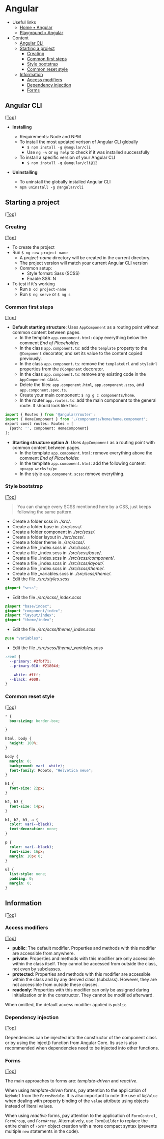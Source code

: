 # Angular

- Useful links
  - [Home • Angular](https://angular.io/)
  - [Playground • Angular](https://angular.dev/playground)
- Content
  - [Angular CLI](#angular-cli)
  - [Starting a project](#starting-a-project)
    - [Creating](#creating)
    - [Common first steps](#common-first-steps)
    - [Style bootstrap](#style-bootstrap)
    - [Common reset style](#common-reset-style)
  - [Information](#information)
    - [Access modifiers](#access-modifiers)
    - [Dependency injection](#dependency-injection)
    - [Forms](#forms)
    

## Angular CLI
[[Top]](#)<br />

- **Installing**
  - Requirements: Node and NPM
  - To install the most updated verison of Angular CLI globally
    - `$ npm install -g @angular/cli`
    - Use `ng -v` or `ng help` to check if it was installed successfully
  - To install a specific version of your Angular CLI
    - `$ npm install -g @angular/cli@12`

- **Uninstalling**
  - To uninstall the globally installed Angular CLI
  - `npm uninstall -g @angular/cli`

## Starting a project
[[Top]](#)<br />

### Creating
[[Top]](#)<br />

- To create the project
- Run `$ ng new project-name`
  - A *project-name* directory will be created in the current directory.
  - The project version will match your current Angular CLI version
  - Common setup:
    - Style format: Sass (SCSS)
    - Enable SSR: N
- To test if it's working
  - Run `$ cd project-name`
  - Run `$ ng serve` or `$ ng s`

### Common first steps
[[Top]](#)<br />

- **Default starting structure**: Uses `AppComponent` as a routing point without common content between pages.
  - In the template `app.component.html`: copy everything below the comment *End of Placeholder.*
  - In the class `app.component.ts`: add the `template` property to the `@Component` decorator, and set its value to the content copied previously.
  - In the class `app.component.ts`: remove the `templateUrl` and `styleUrl` properties from the `@Component` decorator.
  - In the class `app.component.ts`: remove any existing code in the `AppComponent` class.
  - Delete the files: `app.component.html`, `app.component.scss`, and `app.component.spec.ts`.
  - Create your main component: `$ ng g c components/home`.
  - In the router `app.routes.ts`: add the main component to the general route. It should look like this:
```python
import { Routes } from '@angular/router';
import { HomeComponent } from './components/home/home.component';
export const routes: Routes = [
  {path: '', component: HomeComponent}
];
```

- **Starting structure option A**: Uses `AppComponent` as a routing point with common content between pages.
  - In the template `app.component.html`: remove everything above the comment *End of Placeholder.*
  - In the template `app.component.html`: add the following content: `<p>app works!</p>`
  - In the style `app.component.scss`: remove everything.

### Style bootstrap
[[Top]](#)<br />

> You can change every SCSS mentioned here by a CSS, just keeps following the same pattern.

- Create a folder scss in *./src/*.
- Create a folder base in *./src/scss/*.
- Create a folder component in *./src/scss/*.
- Create a folder layout in *./src/scss/*.
- Create a folder theme in *./src/scss/*.
- Create a file _index.scss in *./src/scss/*.
- Create a file _index.scss in *./src/scss/base/*.
- Create a file _index.scss in *./src/scss/component/*.
- Create a file _index.scss in *./src/scss/layout/*.
- Create a file _index.scss in *./src/scss/theme/*.
- Create a file _variables.scss in *./src/scss/theme/*.
- Edit the file *./src/styles.scss*
```scss
@import "scss";
```
- Edit the file *./src/scss/_index.scss*
```scss
@import "base/index";
@import "component/index";
@import "layout/index";
@import "theme/index";
```
- Edit the file *./src/scss/theme/_index.scss*
```scss
@use "variables";
```
- Edit the file *./src/scss/theme/_variables.scss*
```scss
:root {
  --primary: #2fbf71;
  --primary-010: #21804d;

  --white: #fff;
  --black: #000;
}
```

### Common reset style
[[Top]](#)<br />

```scss
* {
  box-sizing: border-box;

}

html, body {
  height: 100%;
}

body {
  margin: 0;
  background: var(--white);
  font-family: Roboto, "Helvetica neue";
}

h1 {
  font-size: 22px;
}

h2, h3 {
  font-size: 14px;
}

h1, h2, h3, a {
  color: var(--black);
  text-decoration: none;
}

p {
  color: var(--black);
  font-size: 16px;
  margin: 10px 0;
}

ul {
  list-style: none;
  padding: 0;
  margin: 0;
}
```

## Information
[[Top]](#)<br />

### Access modifiers
[[Top]](#)<br />

- **public**: The default modifier. Properties and methods with this modifier are accessible from anywhere.
- **private**: Properties and methods with this modifier are only accessible within the class itself. They cannot be accessed from outside the class, not even by subclasses.
- **protected**: Properties and methods with this modifier are accessible within the class and by any derived class (subclass). However, they are not accessible from outside these classes.
- **readonly**: Properties with this modifier can only be assigned during initialization or in the constructor. They cannot be modified afterward.

When omitted, the default access modifier applied is `public`.

### Dependency injection
[[Top]](#)<br />

Dependencies can be injected into the constructor of the component class or by using the inject() function from Angular Core. Its use is also recommended when dependencies need to be injected into other functions.

### Forms
[[Top]](#)<br />

The main approaches to forms are: *template-driven* and *reactive*.

When using *template-driven* forms, pay attention to the application of `NgModel` from the `FormsModule`. It is also important to note the use of `NgValue` when dealing with property binding of the `value` attribute using objects instead of literal values.

When using *reactive* forms, pay attention to the application of `FormControl`, `FormGroup`, and `FormArray`. Alternatively, use `FormBuilder` to replace the entire chain of `Form*` object creation with a more compact syntax (prevents multiple `new` statements in the code).

